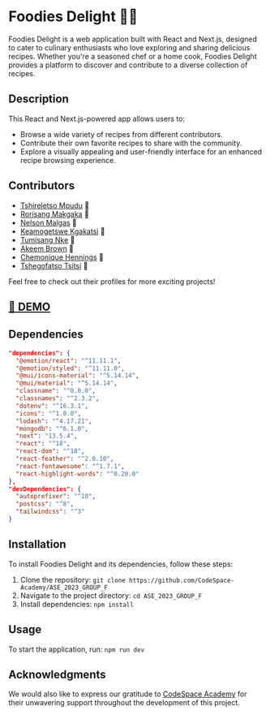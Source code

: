 # Foodies Delight 🍔🍲

Foodies Delight is a web application built with React and Next.js, designed to cater to culinary enthusiasts who love exploring and sharing delicious recipes. Whether you're a seasoned chef or a home cook, Foodies Delight provides a platform to discover and contribute to a diverse collection of recipes.

## Description

This React and Next.js-powered app allows users to:

- Browse a wide variety of recipes from different contributors.
- Contribute their own favorite recipes to share with the community.
- Explore a visually appealing and user-friendly interface for an enhanced recipe browsing experience.

## Contributors

- [Tshireletso Mpudu](https://github.com/Tshireletso46) 🍳
- [Rorisang Makgaka](https://github.com/Matere29) 🍰
- [Nelson Malgas](https://github.com/NelsonMALGAS) 🍕
- [Keamogetswe Kgakatsi](https://github.com/kgakatsikeamogetswe) 🥗
- [Tumisang Nke](https://github.com/Tumii01) 🍣
- [Akeem Brown](https://github.com/Akido123) 🍜
- [Chemonique Hennings](https://github.com/chemonique) 🧁
- [Tshegofatso Tsitsi](https://github.com/tshegotsitsi) 🍩

Feel free to check out their profiles for more exciting projects!

## [🚀 DEMO](https://foodiesdelight.vercel.app/)

## Dependencies

```json
"dependencies": {
  "@emotion/react": "^11.11.1",
  "@emotion/styled": "^11.11.0",
  "@mui/icons-material": "^5.14.14",
  "@mui/material": "^5.14.14",
  "classname": "^0.0.0",
  "classnames": "^2.3.2",
  "dotenv": "^16.3.1",
  "icons": "^1.0.0",
  "lodash": "^4.17.21",
  "mongodb": "^6.1.0",
  "next": "13.5.4",
  "react": "^18",
  "react-dom": "^18",
  "react-feather": "^2.0.10",
  "react-fontawesome": "^1.7.1",
  "react-highlight-words": "^0.20.0"
},
"devDependencies": {
  "autoprefixer": "^10",
  "postcss": "^8",
  "tailwindcss": "^3"
}

```


## Installation

To install Foodies Delight and its dependencies, follow these steps:

1. Clone the repository: `git clone https://github.com/CodeSpace-Academy/ASE_2023_GROUP_F`
2. Navigate to the project directory: `cd ASE_2023_GROUP_F`
3. Install dependencies: `npm install`

## Usage

To start the application, run: `npm run dev`



## Acknowledgments

We would also like to express our gratitude to [CodeSpace Academy](https://www.google.com/search?gs_ssp=eJwFwTEOQEAQBdBoJQo30KjNJrNiHcEl5O_8oRKEAqf3Xll1axcCv_vUWSjF2MoTaBaZhqii6kyjPD3E86KJiEBGnmrb6dcB8wYG-vb-GkkW4w&q=codespace+academy&rlz=1C1GCEB_enZA1027ZA1027&oq=code&gs_lcrp=EgZjaHJvbWUqEggCEC4YJxivARjHARiABBiKBTIGCAAQRRg8Mg8IARBFGDkYgwEYsQMYgAQyEggCEC4YJxivARjHARiABBiKBTIQCAMQLhjHARixAxjRAxiABDIGCAQQRRg8MgYIBRBFGDwyBggGEEUYPDIGCAcQRRg80gEIMzY1OWowajeoAgCwAgA&sourceid=chrome&ie=UTF-8) for their unwavering support throughout the development of this project.



